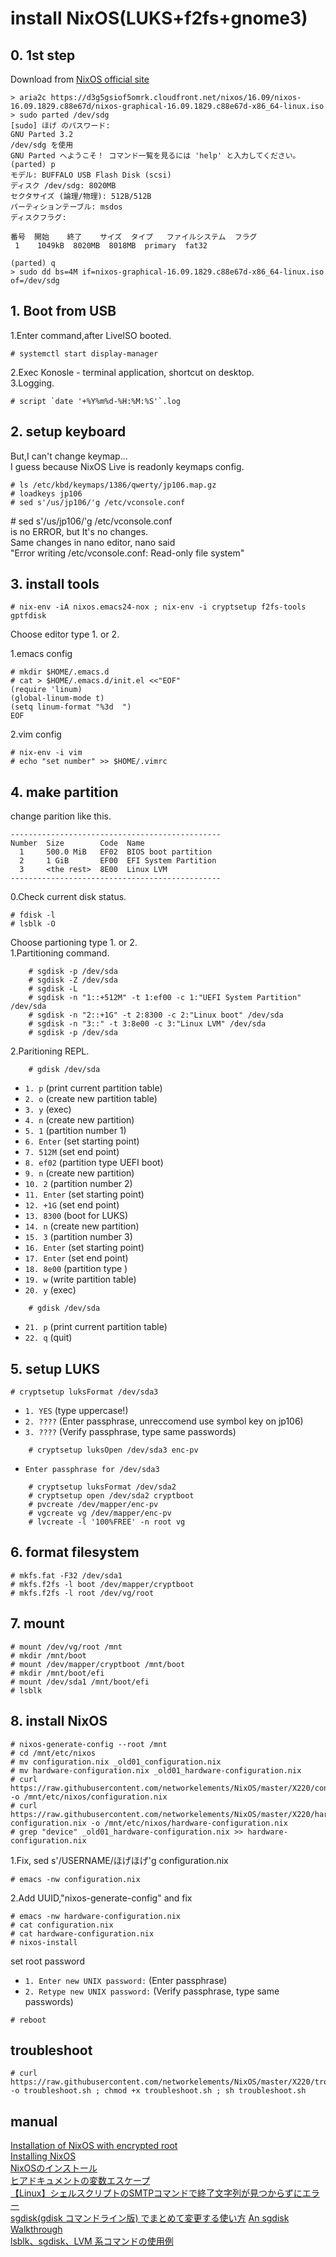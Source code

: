 # install NixOS(LUKS+f2fs+gnome3)
## 0. 1st step
Download from [NixOS official site](http://nixos.org/nixos/download.html)  

    > aria2c https://d3g5gsiof5omrk.cloudfront.net/nixos/16.09/nixos-16.09.1829.c88e67d/nixos-graphical-16.09.1829.c88e67d-x86_64-linux.iso  
    > sudo parted /dev/sdg
    [sudo] ほげ のパスワード: 
    GNU Parted 3.2
    /dev/sdg を使用
    GNU Parted へようこそ！ コマンド一覧を見るには 'help' と入力してください。
    (parted) p                                                                    
    モデル: BUFFALO USB Flash Disk (scsi)
    ディスク /dev/sdg: 8020MB
    セクタサイズ (論理/物理): 512B/512B
    パーティションテーブル: msdos
    ディスクフラグ: 

    番号  開始    終了    サイズ  タイプ   ファイルシステム  フラグ
     1    1049kB  8020MB  8018MB  primary  fat32

    (parted) q 
    > sudo dd bs=4M if=nixos-graphical-16.09.1829.c88e67d-x86_64-linux.iso of=/dev/sdg

## 1. Boot from USB
1.Enter command,after LiveISO booted.  

    # systemctl start display-manager

2.Exec Konosle - terminal application, shortcut on desktop.  
3.Logging.  

    # script `date '+%Y%m%d-%H:%M:%S'`.log

## 2. setup keyboard
But,I can't change keymap...  
I guess because NixOS Live is readonly keymaps config.  

    # ls /etc/kbd/keymaps/1386/qwerty/jp106.map.gz
    # loadkeys jp106
    # sed s'/us/jp106/'g /etc/vconsole.conf

\# sed s'/us/jp106/'g /etc/vconsole.conf  
is no ERROR, but It's no changes.  
Same changes in nano editor, nano said  
"Error writing /etc/vconsole.conf: Read-only file system"  

## 3. install tools
    # nix-env -iA nixos.emacs24-nox ; nix-env -i cryptsetup f2fs-tools gptfdisk

Choose editor type 1. or 2.  

1.emacs config  
```
# mkdir $HOME/.emacs.d
# cat > $HOME/.emacs.d/init.el <<"EOF"
(require 'linum)
(global-linum-mode t)
(setq linum-format "%3d  ")
EOF
```
2.vim config  
```
# nix-env -i vim
# echo "set number" >> $HOME/.vimrc 
```


## 4. make partition
change parition like this.  
```
-----------------------------------------------
Number  Size        Code  Name
  1     500.0 MiB   EF02  BIOS boot partition
  2     1 GiB       EF00  EFI System Partition
  3     <the rest>  8E00  Linux LVM
-----------------------------------------------
```
0.Check current disk status.  

    # fdisk -l
    # lsblk -O
 
Choose partioning type 1. or 2.  
1.Partitioning command.  
```
    # sgdisk -p /dev/sda
    # sgdisk -Z /dev/sda
    # sgdisk -L
    # sgdisk -n "1::+512M" -t 1:ef00 -c 1:"UEFI System Partition" /dev/sda
    # sgdisk -n "2::+1G" -t 2:8300 -c 2:"Linux boot" /dev/sda
    # sgdisk -n "3::" -t 3:8e00 -c 3:"Linux LVM" /dev/sda
    # sgdisk -p /dev/sda
```  
2.Paritioning REPL.  
```
    # gdisk /dev/sda
```
- `1. p` (print current partition table)
- `2. o` (create new partition table)
- `3. y` (exec)
- `4. n` (create new partition)
- `5. 1` (partition number 1)
- `6. Enter` (set starting point)
- `7. 512M` (set end point)
- `8. ef02` (partition type UEFI boot)
- `9. n` (create new partition)
- `10. 2` (partition number 2)
- `11. Enter` (set starting point)
- `12. +1G` (set end point)
- `13. 8300` (boot for LUKS)
- `14. n` (create new partition)
- `15. 3` (partition number 3)
- `16. Enter` (set starting point)
- `17. Enter` (set end point)
- `18. 8e00` (partition type  )
- `19. w` (write partition table)
- `20. y` (exec)  
```
    # gdisk /dev/sda
```
- `21. p` (print current partition table)
- `22. q` (quit)

## 5. setup LUKS 

    # cryptsetup luksFormat /dev/sda3
    
- `1. YES` (type uppercase!)
- `2. ????` (Enter passphrase, unreccomend use symbol key on jp106)
- `3. ????` (Verify passphrase, type same passwords)
```    
    # cryptsetup luksOpen /dev/sda3 enc-pv  
```
- `Enter passphrase for /dev/sda3`
```
    # cryptsetup luksFormat /dev/sda2
    # cryptsetup open /dev/sda2 cryptboot 
    # pvcreate /dev/mapper/enc-pv
    # vgcreate vg /dev/mapper/enc-pv
    # lvcreate -l '100%FREE' -n root vg
```

## 6. format filesystem

    # mkfs.fat -F32 /dev/sda1
    # mkfs.f2fs -l boot /dev/mapper/cryptboot
    # mkfs.f2fs -l root /dev/vg/root

## 7. mount

    # mount /dev/vg/root /mnt
    # mkdir /mnt/boot
    # mount /dev/mapper/cryptboot /mnt/boot
    # mkdir /mnt/boot/efi
    # mount /dev/sda1 /mnt/boot/efi
    # lsblk
    
## 8. install NixOS

    # nixos-generate-config --root /mnt
    # cd /mnt/etc/nixos
    # mv configuration.nix _old01_configuration.nix
    # mv hardware-configuration.nix _old01_hardware-configuration.nix
    # curl https://raw.githubusercontent.com/networkelements/NixOS/master/X220/configuration.nix -o /mnt/etc/nixos/configuration.nix
    # curl https://raw.githubusercontent.com/networkelements/NixOS/master/X220/hardware-configuration.nix -o /mnt/etc/nixos/hardware-configuration.nix
    # grep "device" _old01_hardware-configuration.nix >> hardware-configuration.nix

1.Fix, sed s'/USERNAME/ほげほげ'g  configuration.nix

    # emacs -nw configuration.nix

2.Add UUID,"nixos-generate-config" and fix

    # emacs -nw hardware-configuration.nix
    # cat configuration.nix
    # cat hardware-configuration.nix
    # nixos-install
set root password
- `1. Enter new UNIX password:` (Enter passphrase)
- `2. Retype new UNIX password:` (Verify passphrase, type same passwords)
```
# reboot
```

troubleshoot
-------------
    # curl https://raw.githubusercontent.com/networkelements/NixOS/master/X220/troubleshoot.sh -o troubleshoot.sh ; chmod +x troubleshoot.sh ; sh troubleshoot.sh 

manual
-------
[Installation of NixOS with encrypted root](https://gist.github.com/martijnvermaat/76f2e24d0239470dd71050358b4d5134)  
[Installing NixOS](https://chris-martin.org/2015/installing-nixos)  
[NixOSのインストール](https://github.com/Tokyo-NixOS/Tokyo-NixOS-Meetup-Wiki/wiki/install)  
[ヒアドキュメントの変数エスケープ](http://qiita.com/mofmofneko/items/bf003d14670644dd6197)  
[【Linux】シェルスクリプトのSMTPコマンドで終了文字列が見つからずにエラー](http://ameblo.jp/i-am-pleasure/entry-12041629875.html)  
[sgdisk(gdisk コマンドライン版) でまとめて変更する使い方](http://takuya-1st.hatenablog.jp/entry/2016/12/16/183718)
[An sgdisk Walkthrough](http://www.rodsbooks.com/gdisk/sgdisk-walkthrough.html)  
[lsblk、sgdisk、LVM 系コマンドの使用例](http://qiita.com/blp1526/items/0a88299d4bd841d01e3f)  
